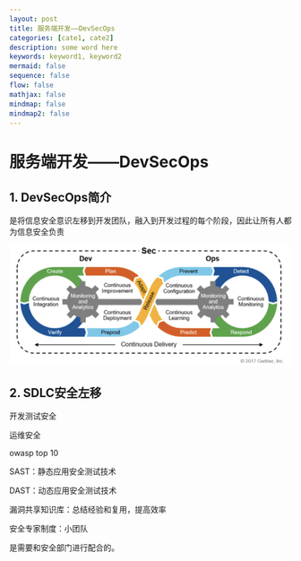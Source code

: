 ```yaml
---
layout: post
title: 服务端开发——DevSecOps
categories: [cate1, cate2]
description: some word here
keywords: keyword1, keyword2
mermaid: false
sequence: false
flow: false
mathjax: false
mindmap: false
mindmap2: false
---
```


# 服务端开发——DevSecOps

## 1. DevSecOps简介

是将信息安全意识左移到开发团队，融入到开发过程的每个阶段，因此让所有人都为信息安全负责

![截屏2023-10-20 10.20.02](https://github.com/ShadowOnYOU/images/blob/main/test202310201020682.png?raw=true)

## 2. SDLC安全左移

开发测试安全

运维安全

owasp top 10

SAST：静态应用安全测试技术

DAST：动态应用安全测试技术

漏洞共享知识库：总结经验和复用，提高效率

安全专家制度：小团队

是需要和安全部门进行配合的。
